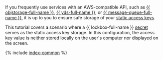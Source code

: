 If you frequently use services with an AWS-compatible API, such as [{{ objstorage-full-name }}](../../storage/index.yaml), [{{ yds-full-name }}](../../data-streams/index.yaml), or [{{ message-queue-full-name }}](../../message-queue/index.yaml), it is up to you to ensure safe storage of your [static access keys](../../iam/concepts/authorization/access-key.md).

This tutorial covers a scenario where a {{ lockbox-full-name }} [secret](../../lockbox/concepts/secret.md) serves as the static access key storage. In this configuration, the access key value is neither stored locally on the user's computer nor displayed on the screen.

{% include [index-common](../_tutorials_includes/static-key-in-lockbox/index-common.md) %}